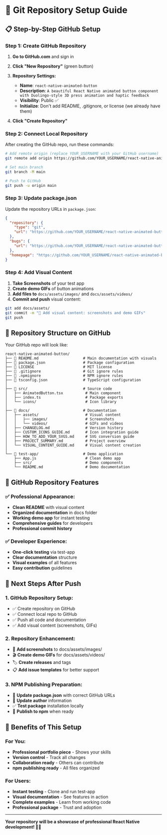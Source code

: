 # 🚀 Git Repository Setup Guide

## 📋 **Step-by-Step GitHub Setup**

### **Step 1: Create GitHub Repository**

1. **Go to GitHub.com** and sign in
2. **Click "New Repository"** (green button)
3. **Repository Settings:**
   - **Name**: `react-native-animated-button`
   - **Description**: `A beautiful React Native animated button component with Duolingo-style 3D press animation and haptic feedback`
   - **Visibility**: Public ✅
   - **Initialize**: Don't add README, .gitignore, or license (we already have them)

4. **Click "Create Repository"**

### **Step 2: Connect Local Repository**

After creating the GitHub repo, run these commands:

```bash
# Add remote origin (replace YOUR_USERNAME with your GitHub username)
git remote add origin https://github.com/YOUR_USERNAME/react-native-animated-button.git

# Set main branch
git branch -M main

# Push to GitHub
git push -u origin main
```

### **Step 3: Update package.json**

Update the repository URLs in `package.json`:

```json
{
  "repository": {
    "type": "git",
    "url": "https://github.com/YOUR_USERNAME/react-native-animated-button.git"
  },
  "bugs": {
    "url": "https://github.com/YOUR_USERNAME/react-native-animated-button/issues"
  },
  "homepage": "https://github.com/YOUR_USERNAME/react-native-animated-button#readme"
}
```

### **Step 4: Add Visual Content**

1. **Take Screenshots** of your test app
2. **Create demo GIFs** of button animations
3. **Add files to** `docs/assets/images/` and `docs/assets/videos/`
4. **Commit and push** visual content:

```bash
git add docs/assets/
git commit -m "📸 Add visual content: screenshots and demo GIFs"
git push
```

## 🎨 **Repository Structure on GitHub**

Your GitHub repo will look like:

```
react-native-animated-button/
├── 📄 README.md                    # Main documentation with visuals
├── 📄 package.json                 # Package configuration
├── 📄 LICENSE                      # MIT license
├── 📄 .gitignore                   # Git ignore rules
├── 📄 .npmignore                   # NPM ignore rules
├── 📄 tsconfig.json                # TypeScript configuration
│
├── 📂 src/                         # Source code
│   ├── AnimatedButton.tsx          # Main component
│   ├── index.ts                    # Package exports
│   └── icons/                      # Icon library
│
├── 📂 docs/                        # Documentation
│   ├── assets/                     # Visual content
│   │   ├── images/                 # Screenshots
│   │   └── videos/                 # GIFs and videos
│   ├── CHANGELOG.md                # Version history
│   ├── CUSTOM_ICONS_GUIDE.md       # Icon integration guide
│   ├── HOW_TO_ADD_YOUR_SVGS.md     # SVG conversion guide
│   ├── PROJECT_SUMMARY.md          # Project overview
│   └── VISUAL_CONTENT_GUIDE.md     # Visual content creation
│
└── 📂 test-app/                    # Demo application
    ├── App.js                      # Clean demo app
    ├── src/                        # Demo components
    └── README.md                   # Demo documentation
```

## 🎯 **GitHub Repository Features**

### **✅ Professional Appearance:**
- **Clean README** with visual content
- **Organized documentation** in docs folder
- **Working demo app** for instant testing
- **Comprehensive guides** for developers
- **Professional commit history**

### **✅ Developer Experience:**
- **One-click testing** via test-app
- **Clear documentation** structure
- **Visual examples** of all features
- **Easy contribution** guidelines

## 📱 **Next Steps After Push**

### **1. GitHub Repository Setup:**
- ✅ Create repository on GitHub
- ✅ Connect local repo to GitHub
- ✅ Push all code and documentation
- ✅ Add visual content (screenshots, GIFs)

### **2. Repository Enhancement:**
- 📸 **Add screenshots** to docs/assets/images/
- 🎬 **Create demo GIFs** for docs/assets/videos/
- 🏷️ **Create releases** and tags
- 📋 **Add issue templates** for better support

### **3. NPM Publishing Preparation:**
- 🔄 **Update package.json** with correct GitHub URLs
- 📝 **Update author** information
- ✅ **Test package** installation locally
- 🚀 **Publish to npm** when ready

## 🎉 **Benefits of This Setup**

### **For You:**
- **Professional portfolio piece** - Shows your skills
- **Version control** - Track all changes
- **Collaboration ready** - Others can contribute
- **npm publishing ready** - All files organized

### **For Users:**
- **Instant testing** - Clone and run test-app
- **Visual documentation** - See features in action
- **Complete examples** - Learn from working code
- **Professional package** - Trust and adoption

---

**Your repository will be a showcase of professional React Native development! 🚀✨**
